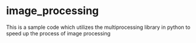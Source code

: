 # image_processing
This is a sample code which utilizes the multiprocessing library in python to speed up the process of image processing
